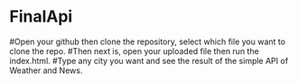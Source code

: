 # FinalApi
#Open your github then clone the repository, select which file you want to clone the repo.
#Then next is, open your uploaded file then run the index.html.
#Type any city you want and see the result of the simple API of Weather and News.
